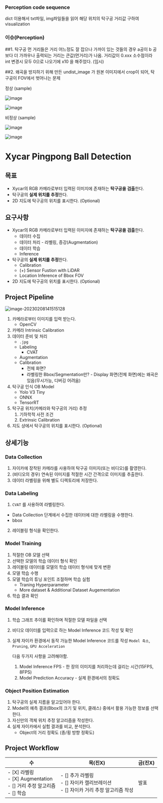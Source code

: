 ### Perception code sequence
dict 이용해서 txt파일, img파일들을 읽어 해당 위치의 탁구공 거리값 구하여 visualization

### 이슈(Perception)
##1.
탁구공 먼 거리들은 거리 어느정도 잘 잡으나 가까이 있는 것들의 경우 a공이 b 공보다 더 가까우나 출력되는 거리는 큰값(먼거리)가 나옴.
거리값이 0.xxx 소수점이라 int 변경시 모두 0으로 나오기에 x10 을 해주었다. (임시)

##2.
왜곡을 방지하기 위해 만든 undist_image 가 원본 이미지에서 crop이 되어, 탁구공이 FOV에서 벗어나는 문제

정상 (sample)

![image](https://user-images.githubusercontent.com/76178551/217925583-cb795fe2-b5bf-4501-b4db-a0db683ba7af.png)

![image](https://user-images.githubusercontent.com/76178551/217925695-5745090e-8278-49f2-9d74-b42e52db8acc.png)


비정상 (sample)

![image](https://user-images.githubusercontent.com/76178551/217925742-15522c05-1ce0-4ed1-b099-27c108b08ba7.png)


![image](https://user-images.githubusercontent.com/76178551/217925777-34383f11-c7c3-4bd3-bb5c-3d11a9974770.png)


# Xycar Pingpong Ball Detection

## 목표

- Xycar의 RGB 카메라로부터 입력된 이미지에 존재하는 **탁구공을 검출**한다.
- 탁구공의 **실제 위치를 추정**한다.
- 2D 지도에 탁구공의 위치를 표시한다. (Optional)

## 요구사항

- Xycar의 RGB 카메라로부터 입력된 이미지에 존재하는 **탁구공을 검출**한다.
  - 데이터 수집
  - 데이터 처리 - 라벨링, 증강(Augmentation)
  - 데이터 학습
  - Inference
- 탁구공의 **실제 위치를 추정**한다.
  - Calibration
  - (+) Sensor Fustion with LiDAR
  - Location Inference of Bbox FOV
- 2D 지도에 탁구공의 위치를 표시한다. (Optional)

## Project Pipeline

![image-20230208141515128](https://user-images.githubusercontent.com/33347724/217444724-ec3a9bb0-8d37-4be0-9258-d70c09e45dc6.png)


1. 카메라로부터 이미지를 입력 받는다.
   - OpenCV
2. 카메라 Intrinsic Calibration
3. 데이터 준비 및 처리
   - `.jpg`
   - Labeling
     - CVAT
   - Augmentation
   - Calibration
     - 전체 화면?
     - 라벨링한 Bbox/Segmentation만? - Display 화면(전체 화면)에는 왜곡은 있음(무시가능, 디버깅 어려움)
4. 탁구공 인식 OB Model
   - Yolo V3 Tiny
   - ONNX
   - TensorRT
5. 탁구공 위치(카메라와 탁구공의 거리) 추정
   1. 기하학적 사전 조건
   2. Extrinsic Calibration
6. 지도 상에서 탁구공의 위치를 표시한다. (Optional)

## 상세기능

### Data Collection

1. 자이카에 장착된 카메라를 사용하여 탁구공 이미지(또는 비디오)를 촬영한다.
2. (비디오의 경우) 연속된 이미지를 적절한 시간 간격으로 이미지를 추출한다.
3. 데이터 라벨링을 위해 별도 디렉토리에 저장한다.

### Data Labeling

1.  `CVAT` 를 사용하여 라벨링한다.

   - Data Collection 단계에서 수집한 데이터에 대한 라벨링을 수행한다.
   - bbox

2. 레이블링 형식을 확인한다.

### Model Training

1. 적절한 OB 모델 선택
2. 선택한 모델의 학습 데이터 형식 확인
3. 레이블링 데이터를 모델의 학습 데이터 형식에 맞게 변환
4. 모델 학습 수행
5. 모델 학습의 튜닝 포인트 조절하며 학습 실험
   - Traning Hyperparameter
   - More dataset & Additional Dataset Augementation
6. 학습 결과 확인

### Model Inference

1. 학습 그래프 추이를 확인하며 적절한 모델 파일을 선택

2. 비디오 데이터를 입력으로 하는 Model Inference 코드 작성 및 확인

3. 실제 자이카 환경에서 동작 가능한 Model Inference 코드를 작성
   `Model 축소`, `Pruning`, `GPU Acceleration`

   다음 두가지 사항을 고려해야함.

   1. Model Inference FPS - 한 장의 이미지를 처리하는데 걸리는 시간(15FPS, 8FPS)
   2. Model Prediction Accuracy - 실제 환경에서의 정확도

### Object Position Estimation

1. 탁구공의 실제 지름을 알고있어야 한다.
2. Model의 예측 결과(Bbox의 크기 및 위치, 클래스) 중에서 활용 가능한 정보를 선택한다.
3. 자신만의 객체 위치 추정 알고리즘을 작성한다.
4. 실제 자이카에서 실험 결과를 비교, 분석한다.
   - Object의 거리 정확도 (종/횡 방향 정확도)

## Project Workflow

| 수                                                           | 목(진X)                                                      | 금(진X) |
| ------------------------------------------------------------ | ------------------------------------------------------------ | ------- |
|- [X] 라벨링<br />- [X] Augmentation<br />- [] 거리 추정 알고리즘<br />- [] 학습 |- [] 추가 라벨링<br />- [] 자이카 캘리브레이션<br />- [] 자이카 거리 추정 알고리즘 작성 | 발표    |


